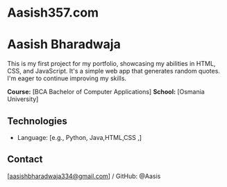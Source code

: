 # Aasish357.com



# Aasish Bharadwaja 

This is my first project for my portfolio, showcasing my abilities in HTML, CSS, and JavaScript. It's a simple web app that generates random quotes.  I'm eager to continue improving my skills.

**Course:** [BCA Bachelor of Computer Applications]
**School:** [Osmania University]

## Technologies

* Language: [e.g., Python, Java,HTML,CSS ,] 

## Contact

[aasishbharadwaja334@gmail.com] / GitHub: @Aasis
